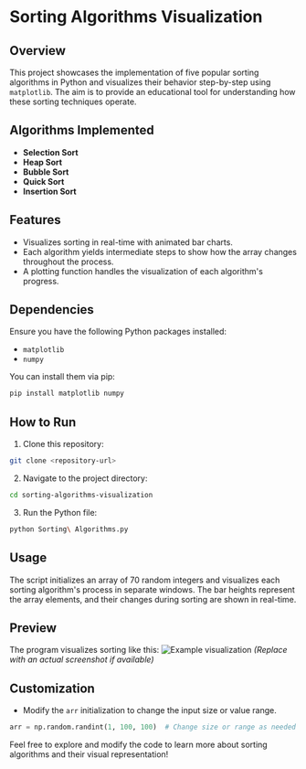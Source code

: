 # Sorting Algorithms Visualization

## Overview
This project showcases the implementation of five popular sorting algorithms in Python and visualizes their behavior step-by-step using `matplotlib`. The aim is to provide an educational tool for understanding how these sorting techniques operate.

## Algorithms Implemented
- **Selection Sort**
- **Heap Sort**
- **Bubble Sort**
- **Quick Sort**
- **Insertion Sort**

## Features
- Visualizes sorting in real-time with animated bar charts.
- Each algorithm yields intermediate steps to show how the array changes throughout the process.
- A plotting function handles the visualization of each algorithm's progress.

## Dependencies
Ensure you have the following Python packages installed:
- `matplotlib`
- `numpy`

You can install them via pip:
```bash
pip install matplotlib numpy
```

## How to Run
1. Clone this repository:
```bash
git clone <repository-url>
```
2. Navigate to the project directory:
```bash
cd sorting-algorithms-visualization
```
3. Run the Python file:
```bash
python Sorting\ Algorithms.py
```

## Usage
The script initializes an array of 70 random integers and visualizes each sorting algorithm's process in separate windows. The bar heights represent the array elements, and their changes during sorting are shown in real-time.

## Preview
The program visualizes sorting like this:
![Example visualization](example.png) *(Replace with an actual screenshot if available)*

## Customization
- Modify the `arr` initialization to change the input size or value range.
```python
arr = np.random.randint(1, 100, 100)  # Change size or range as needed
```

Feel free to explore and modify the code to learn more about sorting algorithms and their visual representation!
